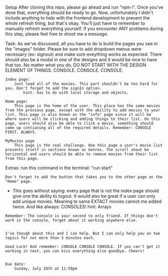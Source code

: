 Setup
    After cloning this repo, please go ahead and run "npm i". Once you've done that, everything should be ready to go. Now, unfortunately I didn't include anything to help with the frontend development to prevent the whole refresh thing, but that's okay. You'll just have to remember to manually refresh everything yourself. If you encounter ANY problems during this step, please feel free to shoot me a message. 

Task: 
    As we've discussed, all you have to do is build the pages you see in the "images" folder. Please be sure to add dropdown menus were necessary (ex: signout) and make sure eveything works as expected. There should also be a modal in one of the designs and it would be nice to have that too. No matter what you do, DO NOT START WITH THE DESIGN ELEMENT OF THINGS. CONSOLE. CONSOLE. CONSOLE. 

    Index page:
        Just load all of the movies. This part shouldn't be too hard for you. Don't forget to add the signIn option.
            hint: has to do with local storage and objects. 

    Home page: 
        This page is the home of the user. This place has the same movies from the previous page, except with the ability to add movies to your list. This page is also known as the "info" page since it will be where users will be clicking and adding things to their list. On this page, users should also be able to click a movie, something should come up contianing all of the required details. Remember: CONSOLE FIRST. ALWAYS. 

    MyMovies page
        This page is the real challenge. One this page a user's movie list presents itself in sections known as Genres. The scroll shout be horizontal and users should be able to remove movies from their list from this page.  



Extras: 
    run this command in the terminal: "run start"

    Don't forget to add the button that takes you to the other page on the "Home" page. 

   * This goes without saying: 
        every page that is not the index page should give one the ability to logout. It would also be great if a user can only add unique movies. Meaning te same EXTACT movies cannot me added twice. And like always: CONSOLES!
            hint: Arrays

    Remember: The console is your second to only friend. If things don't work in the console, forget about it working anywhere else. 


    I've though about this and I can help. But I can only help you on two topics for not more than 5 minutes each. 

    Good Luck! And remember: CONSOLE CONSOLE CONSOLE. If you can't get it working in text, you can kiss everything else goodbye. Cheers!


    Due date: 
        Sunday, July 28th at 11:59pm